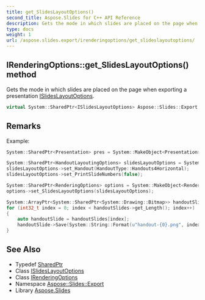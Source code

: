 ```yaml
---
title: get_SlidesLayoutOptions()
second_title: Aspose.Slides for C++ API Reference
description: Gets the mode in which slides are placed on the page when exporting a presentation ISlidesLayoutOptions.
type: docs
weight: 1
url: /aspose.slides.export/irenderingoptions/get_slideslayoutoptions/
---
```

## IRenderingOptions::get_SlidesLayoutOptions() method


Gets the mode in which slides are placed on the page when exporting a presentation [ISlidesLayoutOptions](../../islideslayoutoptions/).

```cpp
virtual System::SharedPtr<ISlidesLayoutOptions> Aspose::Slides::Export::IRenderingOptions::get_SlidesLayoutOptions()=0
```

## Remarks


Example: 
```cpp
System::SharedPtr<Presentation> pres = System::MakeObject<Presentation>(u"pres.pptx");

System::SharedPtr<HandoutLayoutingOptions> slidesLayoutOptions = System::MakeObject<HandoutLayoutingOptions>();
slidesLayoutOptions->set_Handout(HandoutType::Handouts4Horizontal);
slidesLayoutOptions->set_PrintSlideNumbers(false);

System::SharedPtr<RenderingOptions> options = System::MakeObject<RenderingOptions>();
options->set_SlidesLayoutOptions(slidesLayoutOptions);

System::ArrayPtr<System::SharedPtr<System::Drawing::Bitmap>> handoutSlides = pres->GetThumbnails(options);
for (int32_t index = 0; index < handoutSlides->get_Length(); index++)
{
    auto handoutSlide = handoutSlides[index];
    handoutSlide->Save(System::String::Format(u"handout-{0}.png", index));
}
```

## See Also

* Typedef [SharedPtr](../../../system/sharedptr/)
* Class [ISlidesLayoutOptions](../../islideslayoutoptions/)
* Class [IRenderingOptions](../)
* Namespace [Aspose::Slides::Export](../../)
* Library [Aspose.Slides](../../../)